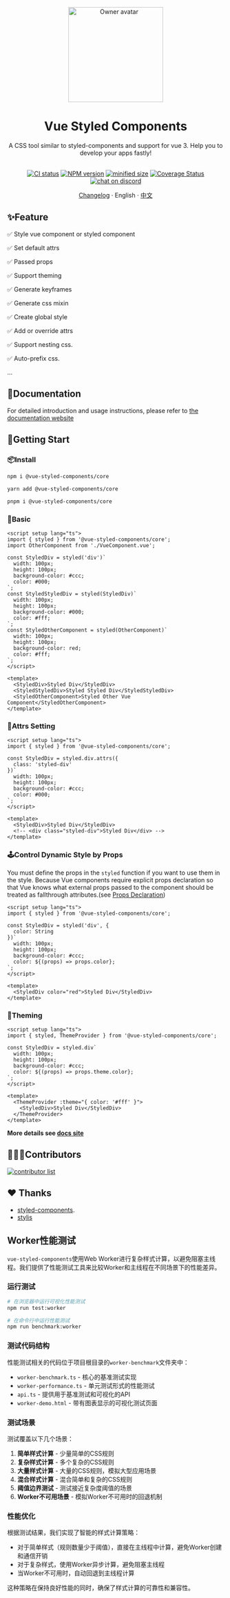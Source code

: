 <div align="center">
  <img alt="Owner avatar" src="https://vue-styled-components.com/logo.png" width="220px" />
  <h1>Vue Styled Components</h1>
  A CSS tool similar to styled-components and support for vue 3. Help you to develop your apps fastly!

  <br>
  <br>

  [![CI status][github-action-image]][github-action-url]
  [![NPM version][npm-version]][npm-url]
  [![minified size][npm-bundle-size]][npm-url]
  [![Coverage Status][coverage]][codecov-url]
  [![chat on discord][discord]][discord-url]

  [github-action-image]: https://github.com/vue-styled-components/core/workflows/Code%20Check/badge.svg
  [github-action-url]: https://github.com/vue-styled-components/core/actions/workflows/code-check.yml
  [npm-version]: https://img.shields.io/npm/v/%40vue-styled-components%2Fcore
  [npm-bundle-size]: https://img.shields.io/bundlejs/size/%40vue-styled-components%2Fcore
  [npm-url]: http://npmjs.org/package/@vue-styled-components/core
  [coverage]: https://coveralls.io/repos/github/vue-styled-components/core/badge.svg?branch=main
  [codecov-url]: https://coveralls.io/github/vue-styled-components/core?branch=main
  [discord]: https://img.shields.io/badge/chat-on%20discord-7289da.svg?sanitize=true
  [discord-url]: https://discord.gg/UbJxnvt2UH

[Changelog](./CHANGELOG.md) · English · [中文](./README.zh_CN.md)

</div>

## ✨Feature

✅ Style vue component or styled component

✅ Set default attrs

✅ Passed props

✅ Support theming

✅ Generate keyframes

✅ Generate css mixin

✅ Create global style

✅ Add or override attrs

✅ Support nesting css.

✅ Auto-prefix css.

...

## 📖Documentation

For detailed introduction and usage instructions, please refer to [the documentation website](https://vue-styled-components.com)

## 🚀Getting Start

### 📦Install

```sh
npm i @vue-styled-components/core
```

```sh
yarn add @vue-styled-components/core
```

```sh
pnpm i @vue-styled-components/core
```

### 💅Basic

```vue
<script setup lang="ts">
import { styled } from '@vue-styled-components/core';
import OtherComponent from './VueComponent.vue';

const StyledDiv = styled('div')`
  width: 100px;
  height: 100px;
  background-color: #ccc;
  color: #000;
`;
const StyledStyledDiv = styled(StyledDiv)`
  width: 100px;
  height: 100px;
  background-color: #000;
  color: #fff;
`;
const StyledOtherComponent = styled(OtherComponent)`
  width: 100px;
  height: 100px;
  background-color: red;
  color: #fff;
`;
</script>

<template>
  <StyledDiv>Styled Div</StyledDiv>
  <StyledStyledDiv>Styled Styled Div</StyledStyledDiv>
  <StyledOtherComponent>Styled Other Vue Component</StyledOtherComponent>
</template>
```

### 🔧Attrs Setting

```vue
<script setup lang="ts">
import { styled } from '@vue-styled-components/core';

const StyledDiv = styled.div.attrs({
  class: 'styled-div'
})`
  width: 100px;
  height: 100px;
  background-color: #ccc;
  color: #000;
`;
</script>

<template>
  <StyledDiv>Styled Div</StyledDiv>
  <!-- <div class="styled-div">Styled Div</div> -->
</template>
```

### 🕹️Control Dynamic Style by Props

You must define the props in the `styled` function if you want to use them in the style. Because Vue components
require explicit props declaration so that Vue knows what external props passed to the component should be treated as
fallthrough attributes.(see [Props Declaration](https://vuejs.org/guide/components/props.html#props-declaration))

```vue
<script setup lang="ts">
import { styled } from '@vue-styled-components/core';

const StyledDiv = styled('div', {
  color: String
})`
  width: 100px;
  height: 100px;
  background-color: #ccc;
  color: ${(props) => props.color};
`;
</script>

<template>
  <StyledDiv color="red">Styled Div</StyledDiv>
</template>
```

### 🧙Theming

```vue
<script setup lang="ts">
import { styled, ThemeProvider } from '@vue-styled-components/core';

const StyledDiv = styled.div`
  width: 100px;
  height: 100px;
  background-color: #ccc;
  color: ${(props) => props.theme.color};
`;
</script>

<template>
  <ThemeProvider :theme="{ color: '#fff' }">
    <StyledDiv>Styled Div</StyledDiv>
  </ThemeProvider>
</template>
```

**More details see [docs site](https://v-vibe.github.io/vue-styled-components/)**

## 🧑‍🤝‍🧑Contributors

<a href="https://github.com/vue-styled-components/core/graphs/contributors">
  <img alt="contributor list" src="https://contrib.rocks/image?repo=vue-styled-components/core" />
</a>

<br>

## ❤ Thanks

- [styled-components](https://github.com/styled-components).
- [stylis](https://github.com/thysultan/stylis)

## Worker性能测试

`vue-styled-components`使用Web Worker进行复杂样式计算，以避免阻塞主线程。我们提供了性能测试工具来比较Worker和主线程在不同场景下的性能差异。

### 运行测试

```bash
# 在浏览器中运行可视化性能测试
npm run test:worker

# 在命令行中运行性能测试
npm run benchmark:worker
```

### 测试代码结构

性能测试相关的代码位于项目根目录的`worker-benchmark`文件夹中：

- `worker-benchmark.ts` - 核心的基准测试实现
- `worker-performance.ts` - 单元测试形式的性能测试
- `api.ts` - 提供用于基准测试和可视化的API
- `worker-demo.html` - 带有图表显示的可视化测试页面

### 测试场景

测试覆盖以下几个场景：

1. **简单样式计算** - 少量简单的CSS规则
2. **复杂样式计算** - 多个复杂的CSS规则
3. **大量样式计算** - 大量的CSS规则，模拟大型应用场景
4. **混合样式计算** - 混合简单和复杂的CSS规则
5. **阈值边界测试** - 测试接近复杂度阈值的场景
6. **Worker不可用场景** - 模拟Worker不可用时的回退机制

### 性能优化

根据测试结果，我们实现了智能的样式计算策略：

- 对于简单样式（规则数量少于阈值），直接在主线程中计算，避免Worker创建和通信开销
- 对于复杂样式，使用Worker异步计算，避免阻塞主线程
- 当Worker不可用时，自动回退到主线程计算

这种策略在保持良好性能的同时，确保了样式计算的可靠性和兼容性。
